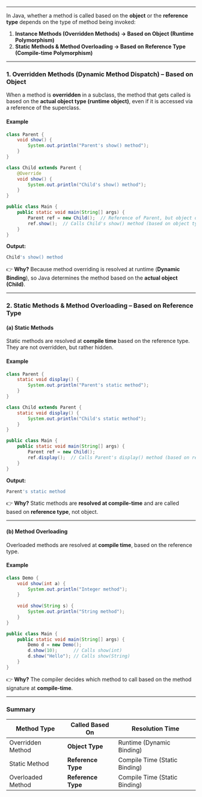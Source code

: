 
---


In Java, whether a method is called based on the **object** or the **reference type** depends on the type of method being invoked:

1. **Instance Methods (Overridden Methods) → Based on Object (Runtime Polymorphism)**
2. **Static Methods & Method Overloading → Based on Reference Type (Compile-time Polymorphism)**

---

### **1. Overridden Methods (Dynamic Method Dispatch) – Based on Object**

When a method is **overridden** in a subclass, the method that gets called is based on the **actual object type (runtime object)**, even if it is accessed via a reference of the superclass.

#### **Example**

```java
class Parent {
    void show() {
        System.out.println("Parent's show() method");
    }
}

class Child extends Parent {
    @Override
    void show() {
        System.out.println("Child's show() method");
    }
}

public class Main {
    public static void main(String[] args) {
        Parent ref = new Child();  // Reference of Parent, but object of Child
        ref.show();  // Calls Child's show() method (based on object type)
    }
}
```

**Output:**

```sh
Child's show() method
```

👉 **Why?** Because method overriding is resolved at runtime (**Dynamic Binding**), so Java determines the method based on the **actual object (Child)**.

---

### **2. Static Methods & Method Overloading – Based on Reference Type**

#### **(a) Static Methods**

Static methods are resolved at **compile time** based on the reference type. They are not overridden, but rather hidden.

#### **Example**

```java
class Parent {
    static void display() {
        System.out.println("Parent's static method");
    }
}

class Child extends Parent {
    static void display() {
        System.out.println("Child's static method");
    }
}

public class Main {
    public static void main(String[] args) {
        Parent ref = new Child();
        ref.display();  // Calls Parent's display() method (based on reference type)
    }
}
```

**Output:**

```sh
Parent's static method
```

👉 **Why?** Static methods are **resolved at compile-time** and are called based on **reference type**, not object.

---

#### **(b) Method Overloading**

Overloaded methods are resolved at **compile time**, based on the reference type.

#### **Example**

```java
class Demo {
    void show(int a) {
        System.out.println("Integer method");
    }
    
    void show(String s) {
        System.out.println("String method");
    }
}

public class Main {
    public static void main(String[] args) {
        Demo d = new Demo();
        d.show(10);      // Calls show(int)
        d.show("Hello"); // Calls show(String)
    }
}
```

👉 **Why?** The compiler decides which method to call based on the method signature at **compile-time**.

---

### **Summary**

|Method Type|Called Based On|Resolution Time|
|---|---|---|
|Overridden Method|**Object Type**|Runtime (Dynamic Binding)|
|Static Method|**Reference Type**|Compile Time (Static Binding)|
|Overloaded Method|**Reference Type**|Compile Time (Static Binding)|